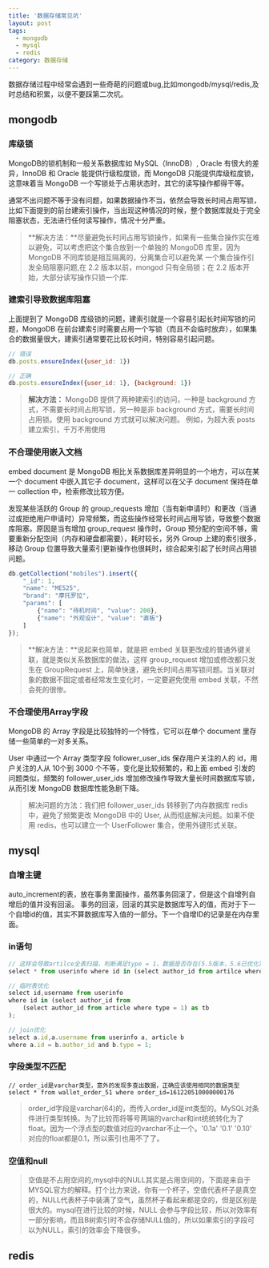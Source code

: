 ```yaml
---
title: '数据存储常见坑'
layout: post
tags:
  - mongodb
  - mysql
  - redis
category: 数据存储
---
```


数据存储过程中经常会遇到一些奇葩的问题或bug,比如mongodb/mysql/redis,及时总结和积累，以便不要踩第二次坑。

<!--more-->

## mongodb

### 库级锁

MongoDB的锁机制和一般关系数据库如 MySQL（InnoDB）, Oracle 有很大的差异，InnoDB 和 Oracle 能提供行级粒度锁，而 MongoDB 只能提供库级粒度锁，这意味着当 MongoDB 一个写锁处于占用状态时，其它的读写操作都得干等。

通常不出问题不等于没有问题，如果数据操作不当，依然会导致长时间占用写锁，比如下面提到的前台建索引操作，当出现这种情况的时候，整个数据库就处于完全阻塞状态，无法进行任何读写操作，情况十分严重。

> **解决方法：**尽量避免长时间占用写锁操作，如果有一些集合操作实在难以避免，可以考虑把这个集合放到一个单独的 MongoDB 库里，因为 MongoDB 不同库锁是相互隔离的，分离集合可以避免某 一个集合操作引发全局阻塞问题,在 2.2 版本以前，mongod 只有全局锁；在 2.2 版本开始，大部分读写操作只锁一个库.

### 建索引导致数据库阻塞

上面提到了 MongoDB 库级锁的问题，建索引就是一个容易引起长时间写锁的问题，MongoDB 在前台建索引时需要占用一个写锁（而且不会临时放弃），如果集合的数据量很大，建索引通常要花比较长时间，特别容易引起问题。


```javascript
// 错误
db.posts.ensureIndex({user_id: 1})

// 正确
db.posts.ensureIndex({user_id: 1}, {background: 1})
```

> **解决方法：** MongoDB 提供了两种建索引的访问，一种是 background 方式，不需要长时间占用写锁，另一种是非 background 方式，需要长时间占用锁。使用 background 方式就可以解决问题。 例如，为超大表 posts 建立索引，千万不用使用

### 不合理使用嵌入文档

embed document 是 MongoDB 相比关系数据库差异明显的一个地方，可以在某一个 document 中嵌入其它子 document，这样可以在父子 document 保持在单一 collection 中，检索修改比较方便。

发现某些活跃的 Group 的 group_requests 增加（当有新申请时）和更改（当通过或拒绝用户申请时）异常频繁，而这些操作经常长时间占用写锁，导致整个数据库阻塞。原因是当有增加 group_request 操作时，Group 预分配的空间不够，需要重新分配空间（内存和硬盘都需要），耗时较长，另外 Group 上建的索引很多，移动 Group 位置导致大量索引更新操作也很耗时，综合起来引起了长时间占用锁问题。


```javascript
db.getCollection("mobiles").insert({
    "_id": 1, 
    "name": "ME525",
    "brand": "摩托罗拉",
    "params": [
        {"name": "待机时间", "value": 200},
        {"name": "外观设计", "value": "直板"}
    ]
});
```

> **解决方法：**说起来也简单，就是把 embed 关联更改成的普通外键关联，就是类似关系数据库的做法，这样 group_request 增加或修改都只发生在 GroupRequest 上，简单快速，避免长时间占用写锁问题。当关联对象的数据不固定或者经常发生变化时，一定要避免使用 embed 关联，不然会死的很惨。

### 不合理使用Array字段

MongoDB 的 Array 字段是比较独特的一个特性，它可以在单个 document 里存储一些简单的一对多关系。

User 中通过一个 Array 类型字段 follower_user_ids 保存用户关注的人的 id，用户关注的人从 10个到 3000 个不等，变化是比较频繁的，和上面 embed 引发的问题类似，频繁的 follower_user_ids 增加修改操作导致大量长时间数据库写锁，从而引发 MongoDB 数据库性能急剧下降。

> 解决问题的方法：我们把 follower_user_ids 转移到了内存数据库 redis 中，避免了频繁更改 MongoDB 中的 User, 从而彻底解决问题。如果不使用 redis，也可以建立一个 UserFollower 集合，使用外键形式关联。

## mysql

### 自增主键
auto_increment的表，放在事务里面操作，虽然事务回滚了，但是这个自增列自增后的值并没有回滚。
事务的回滚，回滚的其实是数据库写入的值，而对于下一个自增id的值，其实不算数据库写入值的一部分。下一个自增ID的记录是在内存里面。

### in语句

```javascript
// 这样会导致artilce全表扫描，判断满足type = 1，数据是否存在(5.5版本，5.6已优化)
select * from userinfo where id in (select author_id from artilce where type = 1);

// 临时表优化
select id,username from userinfo 
where id in (select author_id from 
    (select author_id from article where type = 1) as tb
);

// join优化
select a.id,a.username from userinfo a, article b 
where a.id = b.author_id and b.type = 1;

```

### 字段类型不匹配


```
// order_id是varchar类型，意外的发现多查出数据，正确应该使用相同的数据类型
select * from wallet_order_51 where order_id=161220510000000176
```

> order_id字段是varchar(64)的，而传入order_id是int类型的。MySQL对条件进行类型转换。为了比较而将等号两端的varchar和int统统转化为了 float。因为一个浮点型的数值对应的varchar不止一个。'0.1a'  '0.1'  '0.10' 对应的float都是0.1，所以索引也用不了了。


### 空值和null

> 空值是不占用空间的,mysql中的NULL其实是占用空间的，下面是来自于MYSQL官方的解释。打个比方来说，你有一个杯子，空值代表杯子是真空的，NULL代表杯子中装满了空气，虽然杯子看起来都是空的，但是区别是很大的。mysql在进行比较的时候，NULL 会参与字段比较，所以对效率有一部分影响，而且B树索引时不会存储NULL值的，所以如果索引的字段可以为NULL，索引的效率会下降很多。



## redis







